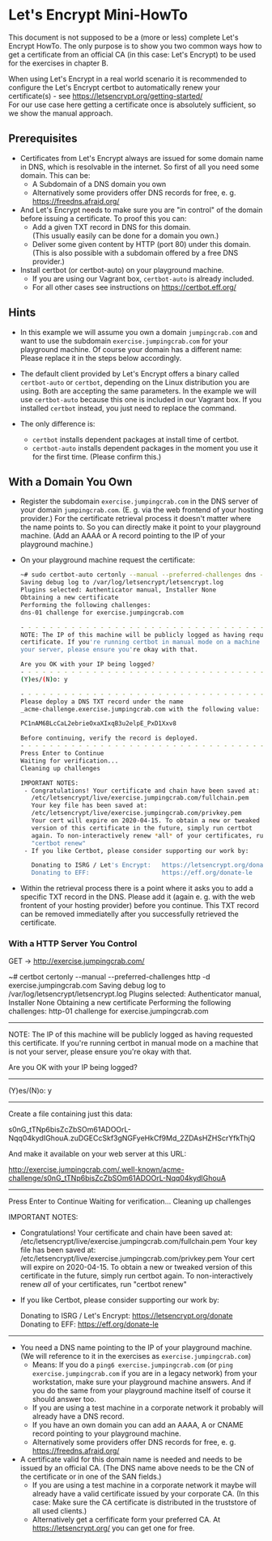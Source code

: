 # Let's Encrypt Mini-HowTo

This document is not supposed to be a (more or less) complete Let's Encrypt HowTo. The only purpose is to show you two common ways how to get a certificate from an official CA (in this case: Let's Encrypt) to be used for the exercises in chapter B.

When using Let's Encrypt in a real world scenario it is recommended to configure the Let's Encrypt certbot to automatically renew your certificate(s) - see https://letsencrypt.org/getting-started/  
For our use case here getting a certificate once is absolutely sufficient, so we show the manual approach.

## Prerequisites

   * Certificates from Let's Encrypt always are issued for some domain name in DNS, which is resolvable in the internet. So first of all you need some domain. This can be:
      - A Subdomain of a DNS domain you own
      - Alternatively some providers offer DNS records for free, e. g. https://freedns.afraid.org/
   * And Let's Encrypt needs to make sure you are "in control" of the domain before issuing a certificate. To proof this you can:
      - Add a given TXT record in DNS for this domain.  
        (This usually easily can be done for a domain you own.)
      - Deliver some given content by HTTP (port 80) under this domain.  
        (This is also possible with a subdomain offered by a free DNS provider.)
   * Install certbot (or certbot-auto) on your playground machine.
      - If you are using our Vagrant box, `certbot-auto` is already included.
      - For all other cases see instructions on https://certbot.eff.org/

## Hints

   * In this example we will assume you own a domain `jumpingcrab.com` and want to use the subdomain `exercise.jumpingcrab.com` for your playground machine. Of course your domain has a different name: Please replace it in the steps below accordingly.

   * The default client provided by Let's Encrypt offers a binary called `certbot-auto` or `certbot`, depending on the Linux distribution you are using. Both are accepting the same parameters. In the example we will use `certbot-auto` because this one is included in our Vagrant box. If you installed `certbot` instead, you just need to replace the command.

   * The only difference is:
       - `certbot` installs dependent packages at install time of certbot.
       - `certbot-auto` installs dependent packages in the moment you use it for the first time. (Please confirm this.)

## With a Domain You Own

   * Register the subdomain `exercise.jumpingcrab.com` in the DNS server of your domain `jumpingcrab.com`. (E. g. via the web frontend of your hosting provider.) For the certificate retrieval process it doesn't matter where the name points to. So you can directly make it point to your playground machine. (Add an AAAA or A record pointing to the IP of your playground machine.)

   * On your playground machine request the certificate:  
     ```Bash
     ~# sudo certbot-auto certonly --manual --preferred-challenges dns -d exercise.jumpingcrab.com
     Saving debug log to /var/log/letsencrypt/letsencrypt.log
     Plugins selected: Authenticator manual, Installer None
     Obtaining a new certificate
     Performing the following challenges:
     dns-01 challenge for exercise.jumpingcrab.com

     - - - - - - - - - - - - - - - - - - - - - - - - - - - - - - - - - - - - - - - -
     NOTE: The IP of this machine will be publicly logged as having requested this
     certificate. If you're running certbot in manual mode on a machine that is not
     your server, please ensure you're okay with that.

     Are you OK with your IP being logged?
     - - - - - - - - - - - - - - - - - - - - - - - - - - - - - - - - - - - - - - - -
     (Y)es/(N)o: y

     - - - - - - - - - - - - - - - - - - - - - - - - - - - - - - - - - - - - - - - -
     Please deploy a DNS TXT record under the name
     _acme-challenge.exercise.jumpingcrab.com with the following value:

     PC1nAM6BLcCaL2ebrieOxaXIxqB3u2elpE_PxD1Xxv8

     Before continuing, verify the record is deployed.
     - - - - - - - - - - - - - - - - - - - - - - - - - - - - - - - - - - - - - - - -
     Press Enter to Continue
     Waiting for verification...
     Cleaning up challenges

     IMPORTANT NOTES:
      - Congratulations! Your certificate and chain have been saved at:
        /etc/letsencrypt/live/exercise.jumpingcrab.com/fullchain.pem
        Your key file has been saved at:
        /etc/letsencrypt/live/exercise.jumpingcrab.com/privkey.pem
        Your cert will expire on 2020-04-15. To obtain a new or tweaked
        version of this certificate in the future, simply run certbot
        again. To non-interactively renew *all* of your certificates, run
        "certbot renew"
      - If you like Certbot, please consider supporting our work by:

        Donating to ISRG / Let's Encrypt:   https://letsencrypt.org/donate
        Donating to EFF:                    https://eff.org/donate-le
     ```

   * Within the retrieval process there is a point where it asks you to add a specific TXT record in the DNS. Please add it (again e. g. with the web frontent of your hosting provider) before you continue. This TXT record can be removed immediatelly after you successfully retrieved the certificate.


### With a HTTP Server You Control

GET -> http://exercise.jumpingcrab.com/


~# certbot certonly --manual --preferred-challenges http -d exercise.jumpingcrab.com
Saving debug log to /var/log/letsencrypt/letsencrypt.log
Plugins selected: Authenticator manual, Installer None
Obtaining a new certificate
Performing the following challenges:
http-01 challenge for exercise.jumpingcrab.com

- - - - - - - - - - - - - - - - - - - - - - - - - - - - - - - - - - - - - - - -
NOTE: The IP of this machine will be publicly logged as having requested this
certificate. If you're running certbot in manual mode on a machine that is not
your server, please ensure you're okay with that.

Are you OK with your IP being logged?
- - - - - - - - - - - - - - - - - - - - - - - - - - - - - - - - - - - - - - - -
(Y)es/(N)o: y

- - - - - - - - - - - - - - - - - - - - - - - - - - - - - - - - - - - - - - - -
Create a file containing just this data:

s0nG_tTNp6bisZcZbSOm61ADOOrL-Nqq04kydIGhouA.zuDGECcSkf3gNGFyeHkCf9Md_2ZDAsHZHScrYfkThjQ

And make it available on your web server at this URL:

http://exercise.jumpingcrab.com/.well-known/acme-challenge/s0nG_tTNp6bisZcZbSOm61ADOOrL-Nqq04kydIGhouA

- - - - - - - - - - - - - - - - - - - - - - - - - - - - - - - - - - - - - - - -
Press Enter to Continue
Waiting for verification...
Cleaning up challenges

IMPORTANT NOTES:
 - Congratulations! Your certificate and chain have been saved at:
   /etc/letsencrypt/live/exercise.jumpingcrab.com/fullchain.pem
   Your key file has been saved at:
   /etc/letsencrypt/live/exercise.jumpingcrab.com/privkey.pem
   Your cert will expire on 2020-04-15. To obtain a new or tweaked
   version of this certificate in the future, simply run certbot
   again. To non-interactively renew *all* of your certificates, run
   "certbot renew"
 - If you like Certbot, please consider supporting our work by:

   Donating to ISRG / Let's Encrypt:   https://letsencrypt.org/donate
   Donating to EFF:                    https://eff.org/donate-le


----------------------------------------------

   * You need a DNS name pointing to the IP of your playground machine.  
     (We will reference to it in the exercises as `exercise.jumpingcrab.com`)
      - Means: If you do a `ping6 exercise.jumpingcrab.com` (or `ping exercise.jumpingcrab.com` if you are in a legacy network) from your workstation, make sure your playground machine answers. And if you do the same from your playground machine itself of course it should answer too.
      - If you are using a test machine in a corporate network it probably will already have a DNS record.
      - If you have an own domain you can add an AAAA, A or CNAME record pointing to your playground machine.
      - Alternatively some providers offer DNS records for free, e. g. https://freedns.afraid.org/
   * A certificate valid for this domain name is needed and needs to be issued by an official CA.
     (The DNS name above needs to be the CN of the certificate or in one of the SAN fields.)
      - If you are using a test machine in a corporate network it maybe will already have a valid certificate issued by your corporate CA. (In this case: Make sure the CA certificate is distributed in the truststore of all used clients.)
      - Alternatively get a cerfificate form your preferred CA. At https://letsencrypt.org/ you can get one for free.

